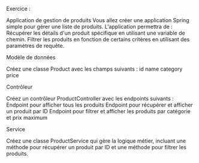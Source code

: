 Exercice : 


Application de gestion de produits
Vous allez créer une application Spring simple pour gérer une liste de
produits. L'application permettra de :
Récupérer les détails d'un produit spécifique en utilisant une
variable de chemin.
Filtrer les produits en fonction de certains critères en utilisant des
paramètres de requête.


Modèle de données

Créez une classe Product avec les champs suivants :
id
name
category
price


Contrôleur

Créez un contrôleur ProductController avec les endpoints suivants :
Endpoint pour afficher tous les produits
Endpoint pour récupérer et afficher un produit par ID
Endpoint pour filtrer et afficher les produits par catégorie et prix
maximum


Service

Créez une classe ProductService qui gère la logique métier, incluant
une méthode pour récupérer un produit par ID et une méthode pour
filtrer les produits.
